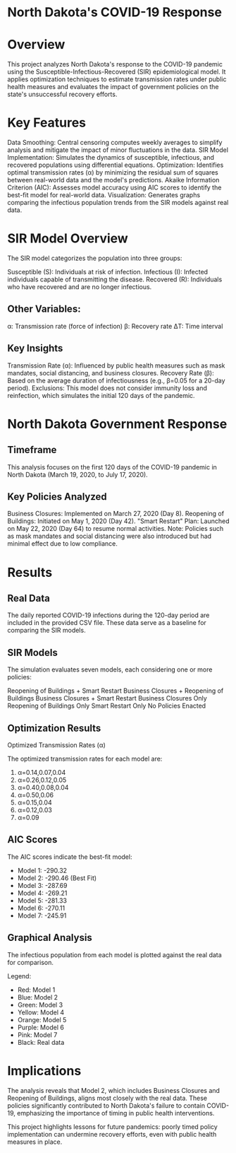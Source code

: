 # North Dakota's COVID-19 Response

# Overview

This project analyzes North Dakota's response to the COVID-19 pandemic using the Susceptible-Infectious-Recovered (SIR) epidemiological model. It applies optimization techniques to estimate transmission rates under public health measures and evaluates the impact of government policies on the state's unsuccessful recovery efforts.

# Key Features

Data Smoothing: Central censoring computes weekly averages to simplify analysis and mitigate the impact of minor fluctuations in the data.
SIR Model Implementation: Simulates the dynamics of susceptible, infectious, and recovered populations using differential equations.
Optimization: Identifies optimal transmission rates (α) by minimizing the residual sum of squares between real-world data and the model's predictions.
Akaike Information Criterion (AIC): Assesses model accuracy using AIC scores to identify the best-fit model for real-world data.
Visualization: Generates graphs comparing the infectious population trends from the SIR models against real data.

# SIR Model Overview

The SIR model categorizes the population into three groups:

Susceptible (S): Individuals at risk of infection.
Infectious (I): Infected individuals capable of transmitting the disease.
Recovered (R): Individuals who have recovered and are no longer infectious.

## Other Variables:
α: Transmission rate (force of infection)
β: Recovery rate
ΔT: Time interval

## Key Insights
Transmission Rate (α): Influenced by public health measures such as mask mandates, social distancing, and business closures.
Recovery Rate (β): Based on the average duration of infectiousness (e.g.,  β=0.05 for a 20-day period).
Exclusions: This model does not consider immunity loss and reinfection, which simulates the initial 120 days of the pandemic.

# North Dakota Government Response

## Timeframe
This analysis focuses on the first 120 days of the COVID-19 pandemic in North Dakota (March 19, 2020, to July 17, 2020).

## Key Policies Analyzed
Business Closures: Implemented on March 27, 2020 (Day 8).
Reopening of Buildings: Initiated on May 1, 2020 (Day 42).
"Smart Restart" Plan: Launched on May 22, 2020 (Day 64) to resume normal activities.
Note: Policies such as mask mandates and social distancing were also introduced but had minimal effect due to low compliance.

# Results

## Real Data
The daily reported COVID-19 infections during the 120-day period are included in the provided CSV file. These data serve as a baseline for comparing the SIR models.

## SIR Models
The simulation evaluates seven models, each considering one or more policies:

Reopening of Buildings + Smart Restart
Business Closures + Reopening of Buildings
Business Closures + Smart Restart
Business Closures Only
Reopening of Buildings Only
Smart Restart Only
No Policies Enacted

## Optimization Results
Optimized Transmission Rates (α)

The optimized transmission rates for each model are:


1. α=0.14,0.07,0.04
2. α=0.26,0.12,0.05
3. α=0.40,0.08,0.04
4. α=0.50,0.06
5. α=0.15,0.04
6. α=0.12,0.03
7. α=0.09

## AIC Scores

The AIC scores indicate the best-fit model:

- Model 1: -290.32
- Model 2: -290.46 (Best Fit)
- Model 3: -287.69
- Model 4: -269.21
- Model 5: -281.33
- Model 6: -270.11
- Model 7: -245.91

## Graphical Analysis
The infectious population from each model is plotted against the real data for comparison.

Legend:
- Red: Model 1
- Blue: Model 2
- Green: Model 3
- Yellow: Model 4
- Orange: Model 5
- Purple: Model 6
- Pink: Model 7
- Black: Real data

# Implications

The analysis reveals that Model 2, which includes Business Closures and Reopening of Buildings, aligns most closely with the real data. These policies significantly contributed to North Dakota's failure to contain COVID-19, emphasizing the importance of timing in public health interventions.

This project highlights lessons for future pandemics: poorly timed policy implementation can undermine recovery efforts, even with public health measures in place.
